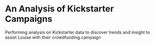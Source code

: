 # An Analysis of Kickstarter Campaigns
Performing analysis on Kickstarter data to discover trends and insight to assist Louise with their crowdfunding campaign 
